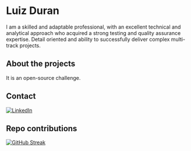 
# Luiz Duran

I am a skilled and adaptable professional, with an excellent technical and analytical approach who acquired a strong testing and quality assurance expertise. Detail oriented and ability to successfully deliver complex multi-track projects.

## About the projects

It is an open-source challenge.

## Contact

[![LinkedIn](https://img.shields.io/badge/LinkedIn-0077B5?style=for-the-badge&logo=linkedin&logoColor=white)](www.linkedin.com/in/luiz-gustavo-duran-105a6557)

## Repo contributions

[![GitHub Streak](https://streak-stats.demolab.com/?user=lgsduran&theme=bear&background=000&border=30A3DC&dates=FFF)](https://git.io/streak-stats)
